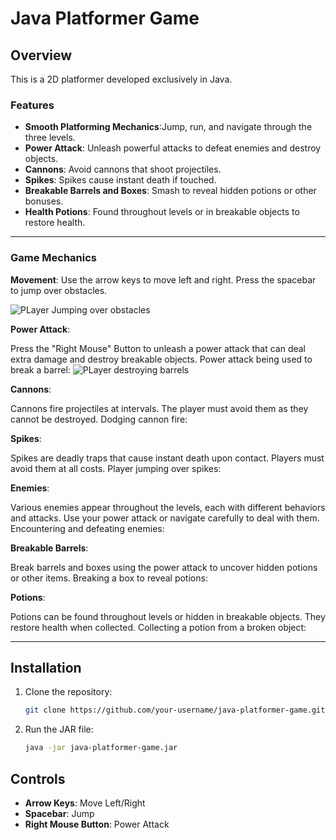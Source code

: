 # Java Platformer Game

## Overview
This is a 2D platformer developed exclusively in Java.

### Features
- **Smooth Platforming Mechanics**:Jump, run, and navigate through the three levels.
- **Power Attack**: Unleash powerful attacks to defeat enemies and destroy objects.
- **Cannons**: Avoid cannons that shoot projectiles.
- **Spikes**: Spikes cause instant death if touched.
- **Breakable Barrels and Boxes**: Smash to reveal hidden potions or other bonuses.
- **Health Potions**: Found throughout levels or in breakable objects to restore health.

---

### Game Mechanics
**Movement**:
Use the arrow keys to move left and right.
Press the spacebar to jump over obstacles.

![PLayer Jumping over obstacles](https://i.imgur.com/BMmY6H9.gif)

**Power Attack**:

Press the "Right Mouse" Button to unleash a power attack that can deal extra damage and destroy breakable objects.
Power attack being used to break a barrel:
![PLayer destroying barrels](https://i.imgur.com/Ke6WjMS.gif)


**Cannons**:

Cannons fire projectiles at intervals. The player must avoid them as they cannot be destroyed.
Dodging cannon fire:


**Spikes**:

Spikes are deadly traps that cause instant death upon contact. Players must avoid them at all costs.
Player jumping over spikes:


**Enemies**:

Various enemies appear throughout the levels, each with different behaviors and attacks. Use your power attack or navigate carefully to deal with them.
Encountering and defeating enemies:


**Breakable Barrels**:

Break barrels and boxes using the power attack to uncover hidden potions or other items.
Breaking a box to reveal potions:


**Potions**:

Potions can be found throughout levels or hidden in breakable objects. They restore health when collected.
Collecting a potion from a broken object:

---

## Installation
1. Clone the repository:
    ```bash
    git clone https://github.com/your-username/java-platformer-game.git
    ```

2. Run the JAR file:
    ```bash
    java -jar java-platformer-game.jar
    ```

## Controls
- **Arrow Keys**: Move Left/Right
- **Spacebar**: Jump
- **Right Mouse Button**: Power Attack
